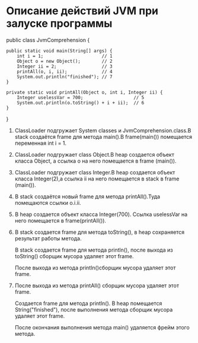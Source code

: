 # Описание действий JVM при залуске программы

public class JvmComprehension {

    public static void main(String[] args) {
        int i = 1;                      // 1
        Object o = new Object();        // 2
        Integer ii = 2;                 // 3
        printAll(o, i, ii);             // 4
        System.out.println("finished"); // 7
    }

    private static void printAll(Object o, int i, Integer ii) {
        Integer uselessVar = 700;                   // 5
        System.out.println(o.toString() + i + ii);  // 6
    }
} 

1.  ClassLoader подгружает System classes и JvmComprehension.class.В stack создаётся frame для метода main().В frame(main()) помещается переменная int i = 1.

2.  ClassLoader подгружает class Object.В heap создается объект класса Object, а ссылка o на него помещается в frame (main()).

3.  ClassLoader подгружает class Integer.В heap создается объект класса Integer(2),а ссылка ii на него помещается в stack в frame (main()).

4.  В stack создаётся новый frame для метода printAll().Туда помещаются ссылки o.i.ii.

5.  В heap создается объект класса Integer(700). Ссылка uselessVar на него помещается в frame(printAll()).

6.  В stack создается frame для метода toString(), в heap сохраняется результат работы метода.

    В stack создается frame для метода println(), после выхода из toString() сборщик мусора удаляет этот frame.

    После выхода из метода println()сборщик мусора удаляет этот frame.

7.  После выхода из метода printAll() сборщик мусора удаляет этот frame.

    Создается frame для метода println(). В heap помещается String("finished"), после выполнения метода сборщик мусора удаляет этот frame.
    
    После окончания выполнения метода main() удаляется фрейм этого метода.
